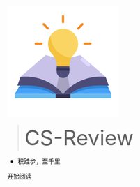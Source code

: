 <!-- 主页.md -->

<img src="_media/logo5.png" alt="logo6" />

> <font size="18">CS-Review</font>

- 积跬步，至千里

[开始阅读](README)


